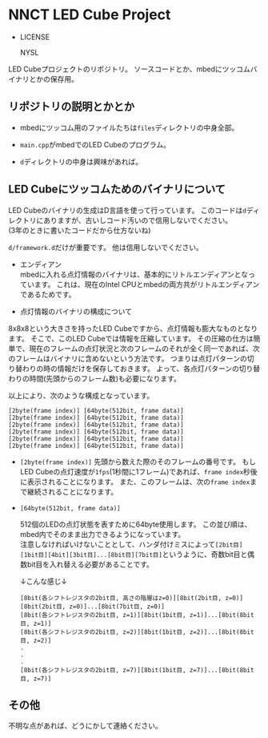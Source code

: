 NNCT LED Cube Project
===========

* LICENSE

    NYSL


LED Cubeプロジェクトのリポジトリ。
ソースコードとか、mbedにツッコムバイナリとかの保存用。

## リポジトリの説明とかとか

* mbedにツッコム用のファイルたちは`files`ディレクトリの中身全部。

* `main.cpp`がmbedでのLED Cubeのプログラム。

* `d`ディレクトリの中身は興味があれば。  


## LED Cubeにツッコムためのバイナリについて

LED Cubeのバイナリの生成はD言語を使って行っています。
このコードは`d`ディレクトリにありますが、古いしコード汚いので信用しないでください。  
(3年のときに書いたコードだから仕方ないね)

`d/framework.d`だけが重要です。
他は信用しないでください。  

* エンディアン  
mbedに入れる点灯情報のバイナリは、基本的にリトルエンディアンとなっています。
これは、現在のIntel CPUとmbedの両方共がリトルエンディアンであるためです。

* 点灯情報のバイナリの構成について  

8x8x8という大きさを持ったLED Cubeですから、点灯情報も膨大なものとなります。
そこで、このLED Cubeでは情報を圧縮しています。
その圧縮の仕方は簡単で、現在のフレームの点灯状況と次のフレームのそれが全く同一であれば、次のフレームはバイナリに含めないという方法です。
つまりは点灯パターンの切り替わりの時の情報だけを保存しておきます。
よって、各点灯パターンの切り替わりの時間(先頭からのフレーム数)も必要になります。

以上により、次のような構成となっています。

~~~~~
[2byte(frame index)] [64byte(512bit, frame data)]
[2byte(frame index)] [64byte(512bit, frame data)]
[2byte(frame index)] [64byte(512bit, frame data)]
[2byte(frame index)] [64byte(512bit, frame data)]
[2byte(frame index)] [64byte(512bit, frame data)]
[2byte(frame index)] [64byte(512bit, frame data)]
~~~~~

+ `[2byte(frame index)]`
    先頭から数えた際のそのフレームの番号です。
    もしLED Cubeの点灯速度が`1fps`(1秒間に1フレーム)であれば、`frame index`秒後に表示されることになります。
    また、このフレームは、次の`frame index`まで継続されることになります。


+ `[64byte(512bit, frame data)]`

    512個のLEDの点灯状態を表すために64byte使用します。
    この並び順は、mbed内でそのまま出力できるようになっています。  
    注意しなければいけないこととして、ハンダ付けミスによって`[2bit目][1bit目][4bit][3bit目]...[8bit目][7bit目]`というように、奇数bit目と偶数bit目を入れ替える必要があることです。

    ↓こんな感じ↓

    ~~~~~
    [8bit(各シフトレジスタの2bit目, 高さの階層はz=0)][8bit(2bit目, z=0)][8bit(2bit目, z=0)]...[8bit(7bit目, z=0)]
    [8bit(各シフトレジスタの2bit目, z=1)][8bit(1bit目, z=1)]...[8bit(8bit目, z=1)]
    [8bit(各シフトレジスタの2bit目, z=2)][8bit(1bit目, z=2)]...[8bit(8bit目, z=2)]
    .
    .
    .
    [8bit(各シフトレジスタの2bit目, z=7)][8bit(1bit目, z=7)]...[8bit(8bit目, z=7)]
    ~~~~~


## その他

不明な点があれば、どうにかして連絡ください。
